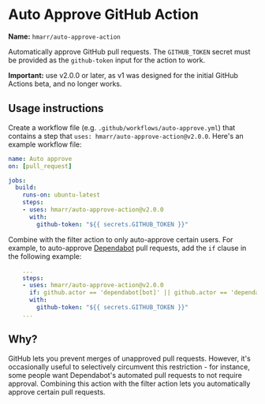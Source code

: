 # Auto Approve GitHub Action

**Name:** `hmarr/auto-approve-action`

Automatically approve GitHub pull requests. The `GITHUB_TOKEN` secret must be provided as the `github-token` input for the action to work.

**Important:** use v2.0.0 or later, as v1 was designed for the initial GitHub Actions beta, and no longer works.

## Usage instructions

Create a workflow file (e.g. `.github/workflows/auto-approve.yml`) that contains a step that `uses: hmarr/auto-approve-action@v2.0.0`. Here's an example workflow file:

```yaml
name: Auto approve
on: [pull_request]

jobs:
  build:
    runs-on: ubuntu-latest
    steps:
    - uses: hmarr/auto-approve-action@v2.0.0
      with:
        github-token: "${{ secrets.GITHUB_TOKEN }}"
```


Combine with the filter action to only auto-approve certain users. For example, to auto-approve [Dependabot][dependabot] pull requests, add the `if` clause in the following example:

```yaml
    ...
    steps:
    - uses: hmarr/auto-approve-action@v2.0.0
      if: github.actor == 'dependabot[bot]' || github.actor == 'dependabot-preview[bot]'
      with:
        github-token: "${{ secrets.GITHUB_TOKEN }}"
    ...
```

## Why?

GitHub lets you prevent merges of unapproved pull requests. However, it's occasionally useful to selectively circumvent this restriction - for instance, some people want Dependabot's automated pull requests to not require approval. Combining this action with the filter action lets you automatically approve certain pull requests.

[dependabot]: https://github.com/marketplace/dependabot
